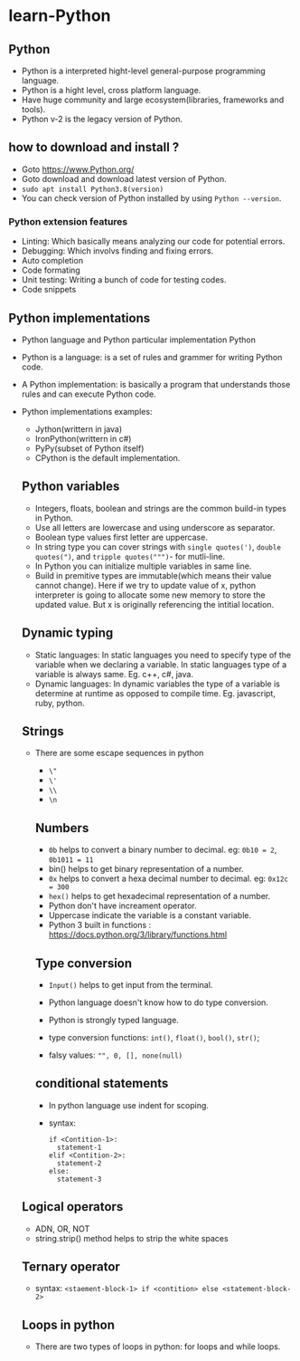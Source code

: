 # learn-Python

## Python

- Python is a interpreted hight-level general-purpose programming language.
- Python is a hight level, cross platform language.
- Have huge community and large ecosystem(libraries, frameworks and tools).
- Python v-2 is the legacy version of Python.

## how to download and install ?

- Goto https://www.Python.org/
- Goto download and download latest version of Python.
- `sudo apt install Python3.8(version)`
- You can check version of Python installed by using `Python --version`.

### Python extension features

- Linting: Which basically means analyzing our code for potential errors.
- Debugging: Which involvs finding and fixing errors.
- Auto completion
- Code formating
- Unit testing: Writing a bunch of code for testing codes.
- Code snippets

## Python implementations

- Python language and Python particular implementation Python
- Python is a language: is a set of rules and grammer for writing Python code.
- A Python implementation: is basically a program that understands those rules and can execute Python code.
- Python implementations examples:

  - Jython(writtern in java)
  - IronPython(writtern in c#)
  - PyPy(subset of Python itself)
  - CPython is the default implementation.

  ## Python variables

  - Integers, floats, boolean and strings are the common build-in types in Python.
  - Use all letters are lowercase and using underscore as separator.
  - Boolean type values first letter are uppercase.
  - In string type you can cover strings with `single quotes(')`, `double quotes(")`, and `tripple quotes(""")`- for mutli-line.
  - In Python you can initialize multiple variables in same line.
  - Build in premitive types are immutable(which means their value cannot change). Here if we try to update value of x,
    python interpreter is going to allocate some new memory to store the updated value. But x is originally referencing the intitial location.

  ## Dynamic typing

  - Static languages: In static languages you need to specify type of the variable when we declaring a variable.
    In static languages type of a variable is always same. Eg. c++, c#, java.
  - Dynamic languages: In dynamic variables the type of a variable is determine at runtime as opposed to compile time. Eg. javascript, ruby, python.

  ## Strings

  - There are some escape sequences in python

    - `\"`
    - `\'`
    - `\\`
    - `\n`

    ## Numbers

    - `0b` helps to convert a binary number to decimal. eg: `0b10 = 2`, `0b1011 = 11`
    - bin() helps to get binary representation of a number.
    - `0x` helps to convert a hexa decimal number to decimal. eg: `0x12c = 300`
    - `hex()` helps to get hexadecimal representation of a number.
    - Python don't have increament operator.
    - Uppercase indicate the variable is a constant variable.
    - Python 3 built in functions : https://docs.python.org/3/library/functions.html

    ## Type conversion

    - `Input()` helps to get input from the terminal.
    - Python language doesn't know how to do type conversion.
    - Python is strongly typed language.
    - type conversion functions: `int()`, `float()`, `bool()`, `str()`;

    - falsy values: `"", 0, [], none(null)`

    ## conditional statements

    - In python language use indent for scoping.
    - syntax:

      ```
      if <Contition-1>:
        statement-1
      elif <Contition-2>:
        statement-2
      else:
        statement-3
      ```

  ## Logical operators

  - ADN, OR, NOT
  - string.strip() method helps to strip the white spaces

  ## Ternary operator

  - syntax: `<staement-block-1> if <contition> else <statement-block-2>`

  ## Loops in python

  - There are two types of loops in python: for loops and while loops.

